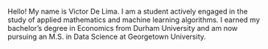 Hello! My name is Victor De Lima. I am a student actively engaged in the study of applied mathematics and machine learning algorithms. I earned my bachelor’s degree in Economics from Durham University and am now pursuing an M.S. in Data Science at Georgetown University.
